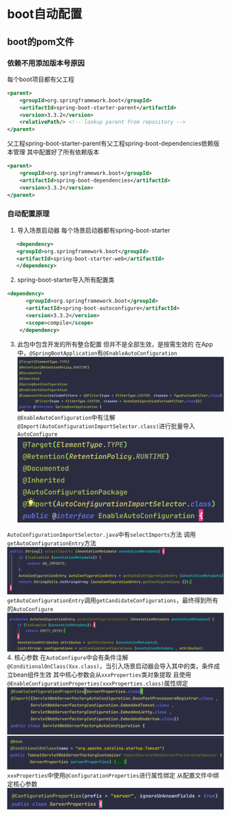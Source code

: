 # boot自动配置
## boot的pom文件
### 依赖不用添加版本号原因
每个boot项目都有父工程
```xml
<parent>
    <groupId>org.springframework.boot</groupId>
    <artifactId>spring-boot-starter-parent</artifactId>
    <version>3.3.2</version>
    <relativePath/> <!-- lookup parent from repository -->
</parent>
```
父工程spring-boot-starter-parent有父工程spring-boot-dependencies依赖版本管理 其中配置好了所有依赖版本
```xml
<parent>
    <groupId>org.springframework.boot</groupId>
    <artifactId>spring-boot-dependencies</artifactId>
    <version>3.3.2</version>
</parent>
```
### 自动配置原理
1. 导入场景启动器 每个场景启动器都有spring-boot-starter
```xml
   <dependency>
   <groupId>org.springframework.boot</groupId>
   <artifactId>spring-boot-starter-web</artifactId>
   </dependency>
```
2. spring-boot-starter导入所有配置类
```xml
<dependency>
      <groupId>org.springframework.boot</groupId>
      <artifactId>spring-boot-autoconfigure</artifactId>
      <version>3.3.2</version>
      <scope>compile</scope>
    </dependency>
```
3. 此包中包含开发的所有整合配置 但并不是全部生效，是按需生效的
在App中，`@SpringBootApplication`有`@EnableAutoConfiguration`
![img.png](image/img1.png)
`@EnableAutoConfiguration`中有注解`@Import(AutoConfigurationImportSelector.class)`进行批量导入`AutoConfigure`
![img.png](image/img2.png)

`AutoConfigurationImportSelector.java`中有`selectImports`方法 调用`getAutoConfigurationEntry`方法
![img.png](image/img.png)
`getAutoConfigurationEntry`调用`getCandidateConfigurations`，最终得到所有的`AutoConfigure`
![img_1.png](image/img_1.png)
4. 核心参数
在`AutoConfigure`中会有条件注解`@ConditionalOnClass(Xxx.class)`，当引入场景启动器会导入其中的类，条件成立bean组件生效
其中核心参数会从`xxxProperties`类对象提取 且使用`@EnableConfigurationProperties(xxxProperties.class)`属性绑定
![img_4.png](image/img_4.png)
![img_2.png](image/img_2.png)
`xxxProperties`中使用`@ConfigurationProperties`进行属性绑定 从配置文件中绑定核心参数
![img_3.png](image/img_3.png)
